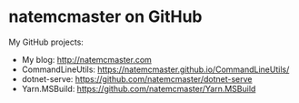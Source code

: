 natemcmaster on GitHub
======================

My GitHub projects:

 - My blog: <http://natemcmaster.com>
 - CommandLineUtils: <https://natemcmaster.github.io/CommandLineUtils/>
 - dotnet-serve: <https://github.com/natemcmaster/dotnet-serve>
 - Yarn.MSBuild: <https://github.com/natemcmaster/Yarn.MSBuild>

